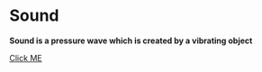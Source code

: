 # Sound 

**Sound is a pressure wave which is created by a vibrating object**

[Click ME](https://www.youtube.com/watch?v=3-xKZKxXuu0)
